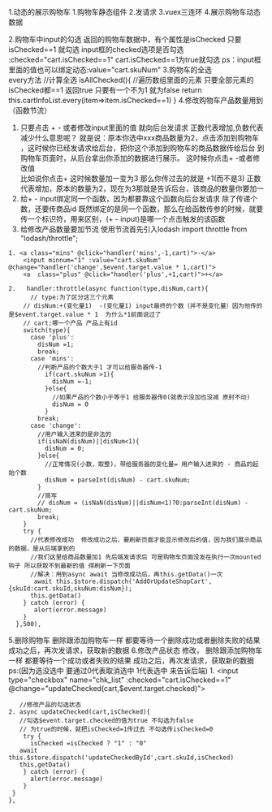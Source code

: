 1.动态的展示购物车
    1.购物车静态组件
    2.发请求
    3.vuex三连环
    4.展示购物车动态数据

2.购物车中input的勾选
    返回的购物车数据中，有个属性是isChecked 只要isChecked==1 就勾选
    input框的checked选项是否勾选 :checked="cart.isChecked==1"  cart.isChecked==1为true就勾选
ps：input框里面的值也可以绑定动态:value="cart.skuNum"
3.购物车的全选  
    every方法
    //计算全选 
      isAllChecked(){
        //遍历数组里面的元素 只要全部元素的isChecked都==1 返回true 只要有一个不为1 就为false
        return this.cartInfoList.every(item=>item.isChecked==1)
      }
4.修改购物车产品数量用到（函数节流）
   1. 只要点击 + - 或者修改input里面的值 就向后台发请求
    正数代表增加,负数代表减少什么意思呢？
    就是说：原本你选中xxx商品数量为2，点击添加到购物车 ，这时候你已经发请求给后台，把你这个添加到购物车的商品数据传给后台
    到购物车页面时，从后台拿出你添加的数据进行展示。
    这时候你点击+ -或者修改值  
    比如说你点击+ 这时候数量加一变为3  那么你传过去的就是 +1(而不是3) 正数代表增加，原本的数量为2，现在为3那就是告诉后台，该商品的数量你要加一
   2. 给+ - input绑定同一个函数，因为都要靠这个函数向后台发请求
    除了传递个数，还要传商品id
    既然绑定的是同一个函数，那么在给函数传参的时候，就要传一个标识符，用来区别，(+ - input)是哪一个点击触发的该函数
   3. 给修改产品数量要加节流
        使用节流首先引入lodash import throttle from "lodash/throttle";
    
    1. <a class="mins" @click="handler('mins',-1,cart)">-</a>
        <input minnum="1" :value="cart.skuNum" @change="handler('change',$event.target.value * 1,cart)">
        <a  class="plus" @click="handler('plus',+1,cart)">+</a>

    2.   handler:throttle(async function(type,disNum,cart){
          // type:为了区分这三个元素
        // disNum:+(变化量1)  -(变化量1) input最终的个数（并不是变化量）因为他传的是$event.target.value * 1  为什么*1前面说过了
        // cart:哪一个产品 产品上有id
        switch(type){
          case 'plus':
            disNum =1;
            break;
          case 'mins':
            //判断产品的个数大于1 才可以给服务器传-1
              if(cart.skuNum >1){
                disNum =-1;
              }else{
                //如果产品的个数小于等于1 给服务器传0(就表示没加也没减 原封不动)
                disNum = 0
              }
            break;
          case 'change':
            //用户输入进来的是非法的
            if(isNaN(disNum)||disNum<1){
              disNum = 0;
            }else{
              //正常情况(小数，取整)，带给服务器的变化量= 用户输入进来的 - 商品的起始个数
              disNum = parseInt(disNum) - cart.skuNum;
            }
            //简写
            // disNum = (isNaN(disNum)||disNum<1)?0:parseInt(disNum) - cart.skuNum;
            break;
        }
        try {
          //代表修改成功  修改成功之后，要刷新页面才能显示修改后的值，因为我们展示商品的数据，是从后端拿到的
          //我们这里给商品数量加1 先后端发请求后 可是购物车页面没发在执行一次mounted钩子 所以获取不到最新的值 得刷新一下页面
          //解决：用到async await 当修改成功后，再this.getData()一次
           await this.$store.dispatch('AddOrUpdateShopCart',{skuId:cart.skuId,skuNum:disNum});
          this.getData()
        } catch (error) {
           alert(error.message)
        }
      },500),
5.删除购物车
    删除跟添加购物车一样 都要等待一个删除成功或者删除失败的结果
    成功之后，再次发请求，获取新的数据
6.修改产品状态
   修改， 删除跟添加购物车一样 都要等待一个成功或者失败的结果
    成功之后，再次发请求，获取新的数据
    ps:(因为选没选中 要通过0代表取消选中 1代表选中 来告诉后端)
    1. <input type="checkbox" name="chk_list" :checked="cart.isChecked==1" @change="updateChecked(cart,$event.target.checked)">

       //修改产品的勾选状态
    2. async updateChecked(cart,isChecked){
       //勾选$event.target.checked的值为true 不勾选为false
       // 为true的时候，就把isChecked=1传过去 不勾选传isChecked=0
        try {
          isChecked =isChecked ? "1" : "0"
       await this.$store.dispatch('updateCheckedById',cart.skuId,isChecked)
       this,getData()
        } catch (error) {
          alert(error.message)
        }
     }
    },


